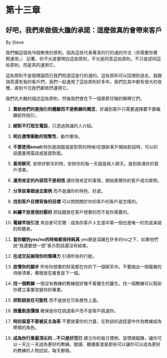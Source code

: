 # 第十三章

## 好吧，我們來做個大膽的承諾：這麼做真的會帶來客戶

By Steve

我們稱這個為18個無畏的原則，因為這些代表著真的行的通的作法（但需要你實際運用。） 記著，你不光是要明白這些原則，不光是同意這些原則，不只是認同這些原則。而是真的運用它。

這些原則不是個理論而已我們知道這是行的通的。這些原則可以回溯到過去，我跟瑞奇還有我的客戶們，我們一起運用了這些原則好多年。我們在其中都有很大的收穫，直到今日我們都依然運用它。

我們先大概的描述這些原則，然後我們會在下一個章節仔細的解釋它們。

1. **賣給他們的是指引的體驗而不是教練的概念**，好讓到客戶只需要選擇要不要繼續給你指引。
2. **絕對不打陌生電話**，只透過熟識的人介紹。
3. **明白激情衝動的短暫性**，動作要快。
4. **不要使用email**(特別是說服或是對質的時候)在跟新客戶開始對話時，可以的話盡量用電話或是面對面。
5. **善用聊天**. 安排好聊天的時，安排你的每一天就是與人聊天。直到排滿你的客戶清單。
6. **運用肯定的內容而不是相信** 講你很肯定的事情，開始累積你的客戶成功案例。
7. **分享故事跟過去案例** 而不是講你的特色、好處。
8. **找到客戶目標背後的目標** 可以問問關於你的客戶的客戶是怎樣的。
9. **糾纏不放是很討厭的** 把話題放在客戶想要的而不是你需要的。
10. **電線竿指引法** 來自麥可尼爾：成為你客戶人生當中第一個也是唯一的完成承諾的聆聽者。
11. **當你聽到yes/no的時候都保持純真** yes總是深藏在許多的no之下，如果他們說“我還要想一想”表示對話還沒有結束。
12. **在成交前展現你的領導力** 引導所有的行動。

13. **放慢你的腳步** 所有你想要的財富都在你的下一個聊天中。不要搞出一個複雜的待辦清單，著眼放在誰會是下一個。
14. **找一個教練** 一個沒有教練的教練就好像不看醫生的醫生。找一個教練可以幫助你建立事業改變你的專業。
15. **把對談放在可能性** 而不是放在可負擔性上面。
16. **限量創造價值** 確保是你在挑選客戶而不是客戶挑選你。
17. **時刻留意不要被反主為客** 不要放棄你的力量，在對談的過程當中作為教練成為帶領的角色。
18. **成為你行業最頂尖的...不只是好而已** 建立你的每日慣例、習慣跟鍛鍊，讓你可以一天比一天成為更好的教練。閱讀、聽播客或是那些可以讓你可以成為更好的教練的人物訪談，每天都做。
